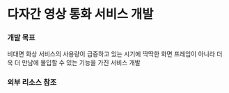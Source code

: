 # 다자간 영상 통화 서비스 개발
### 개발 목표
비대면 화상 서비스의 사용량이 급증하고 있는 시기에 딱딱한 화면 프레임이 아니라 더욱 더 만남에 몰입할 수 있는 기능을 가진 서비스 개발
### 외부 리소스 참조

